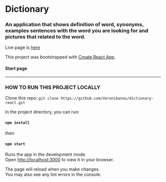 # Dictionary
### An application that shows definition of word, synonyms, examples sentences with the word you are looking for and pictures that related to the word.

Live page is [here](https://superlative-gelato-fb1834.netlify.app)

This project was bootstrapped with [Create React App](https://github.com/facebook/create-react-app).

#### Start page


---

### HOW TO RUN THIS PROJECT LOCALLY

Clone this repo:
`git clone https://github.com/Veronikanos/dictionary-react.git`

In the project directory, you can run:

#### `npm install`

then

#### `npm start`

Runs the app in the development mode.\
Open [http://localhost:3000](http://localhost:3000) to view it in your browser.

The page will reload when you make changes.\
You may also see any lint errors in the console.
